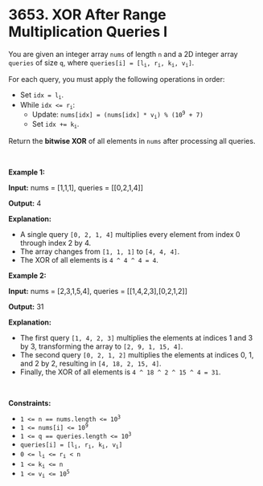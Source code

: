 # 3653. XOR After Range Multiplication Queries I 

<p>You are given an integer array <code>nums</code> of length <code>n</code> and a 2D integer array <code>queries</code> of size <code>q</code>, where <code>queries[i] = [l<sub>i</sub>, r<sub>i</sub>, k<sub>i</sub>, v<sub>i</sub>]</code>.</p>

<p>For each query, you must apply the following operations in order:</p>

<ul>
	<li>Set <code>idx = l<sub>i</sub></code>.</li>
	<li>While <code>idx &lt;= r<sub>i</sub></code>:
	<ul>
		<li>Update: <code>nums[idx] = (nums[idx] * v<sub>i</sub>) % (10<sup>9</sup> + 7)</code></li>
		<li>Set <code>idx += k<sub>i</sub></code>.</li>
	</ul>
	</li>
</ul>

<p>Return the <strong>bitwise XOR</strong> of all elements in <code>nums</code> after processing all queries.</p>

<p>&nbsp;</p>
<p><strong class="example">Example 1:</strong></p>

<div class="example-block">
<p><strong>Input:</strong> <span class="example-io">nums = [1,1,1], queries = [[0,2,1,4]]</span></p>

<p><strong>Output:</strong> <span class="example-io">4</span></p>

<p><strong>Explanation:</strong></p>

<ul>
	<li data-end="106" data-start="18">A single query <code data-end="44" data-start="33">[0, 2, 1, 4]</code> multiplies every element from index 0 through index 2 by 4.</li>
	<li data-end="157" data-start="109">The array changes from <code data-end="141" data-start="132">[1, 1, 1]</code> to <code data-end="154" data-start="145">[4, 4, 4]</code>.</li>
	<li data-end="205" data-start="160">The XOR of all elements is <code data-end="202" data-start="187">4 ^ 4 ^ 4 = 4</code>.</li>
</ul>
</div>

<p><strong class="example">Example 2:</strong></p>

<div class="example-block">
<p><strong>Input:</strong> <span class="example-io">nums = [2,3,1,5,4], queries = [[1,4,2,3],[0,2,1,2]]</span></p>

<p><strong>Output:</strong> <span class="example-io">31</span></p>

<p><strong>Explanation:</strong></p>

<ul>
	<li data-end="350" data-start="230">The first query <code data-end="257" data-start="246">[1, 4, 2, 3]</code> multiplies the elements at indices 1 and 3 by 3, transforming the array to <code data-end="347" data-start="333">[2, 9, 1, 15, 4]</code>.</li>
	<li data-end="466" data-start="353">The second query <code data-end="381" data-start="370">[0, 2, 1, 2]</code> multiplies the elements at indices 0, 1, and 2 by 2, resulting in <code data-end="463" data-start="448">[4, 18, 2, 15, 4]</code>.</li>
	<li data-end="532" data-is-last-node="" data-start="469">Finally, the XOR of all elements is <code data-end="531" data-start="505">4 ^ 18 ^ 2 ^ 15 ^ 4 = 31</code>.​​​​​​​<strong>​​​​​​​</strong></li>
</ul>
</div>

<p>&nbsp;</p>
<p><strong>Constraints:</strong></p>

<ul>
	<li><code>1 &lt;= n == nums.length &lt;= 10<sup>3</sup></code></li>
	<li><code>1 &lt;= nums[i] &lt;= 10<sup>9</sup></code></li>
	<li><code>1 &lt;= q == queries.length &lt;= 10<sup>3</sup></code></li>
	<li><code>queries[i] = [l<sub>i</sub>, r<sub>i</sub>, k<sub>i</sub>, v<sub>i</sub>]</code></li>
	<li><code>0 &lt;= l<sub>i</sub> &lt;= r<sub>i</sub> &lt; n</code></li>
	<li><code>1 &lt;= k<sub>i</sub> &lt;= n</code></li>
	<li><code>1 &lt;= v<sub>i</sub> &lt;= 10<sup>5</sup></code></li>
</ul>
